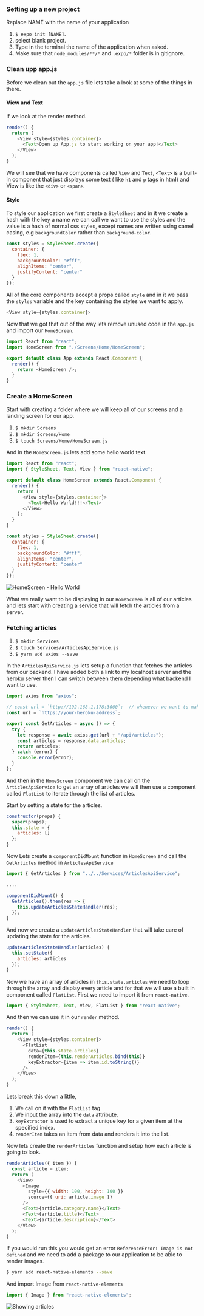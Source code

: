 ### Setting up a new project

Replace NAME with the name of your application

1. `$ expo init [NAME]`.
2. select blank project.
3. Type in the terminal the name of the application when asked.
4. Make sure that `node_modules/**/*` and `.expo/*` folder is in gitignore.

### Clean upp app.js

Before we clean out the `app.js` file lets take a look at some of the things in there.

#### View and Text

If we look at the render method.

```js
render() {
  return (
    <View style={styles.container}>
      <Text>Open up App.js to start working on your app!</Text>
    </View>
  );
}
```

We will see that we have components called `View` and `Text`, `<Text>` is a built-in component that just displays some text ( like `h1` and `p` tags in html) and View is like the `<div>` or `<span>`.

#### Style

To style our application we first create a `StyleSheet` and in it we create a hash with the key a name we can call we want to use the styles and the value is a hash of normal css styles, except names are written using camel casing, e.g `backgroundColor` rather than `background-color`.

```js
const styles = StyleSheet.create({
  container: {
    flex: 1,
    backgroundColor: "#fff",
    alignItems: "center",
    justifyContent: "center"
  }
});
```

All of the core components accept a props called `style` and in it we pass the `styles` variable and the key containing the styles we want to apply.

```js
<View style={styles.container}>
```

Now that we got that out of the way lets remove unused code in the `app.js` and import our `HomeScreen`.

```js
import React from "react";
import HomeScreen from "./Screens/Home/HomeScreen";

export default class App extends React.Component {
  render() {
    return <HomeScreen />;
  }
}
```

### Create a HomeScreen

Start with creating a folder where we will keep all of our screens and a landing screen for our app.

1. `$ mkdir Screens`
2. `$ mkdir Screens/Home`
3. `$ touch Screens/Home/HomeScreen.js`

And in the `HomeScreen.js` lets add some hello world text.

```js
import React from "react";
import { StyleSheet, Text, View } from "react-native";

export default class HomeScreen extends React.Component {
  render() {
    return (
      <View style={styles.container}>
        <Text>Hello World!!!</Text>
      </View>
    );
  }
}

const styles = StyleSheet.create({
  container: {
    flex: 1,
    backgroundColor: "#fff",
    alignItems: "center",
    justifyContent: "center"
  }
});
```

![HomeScreen - Hello World](https://raw.githubusercontent.com/CraftAcademyLabs/ca_course/339e12e46d487566421adbf13b66995fb08761ff/week10/hello_world.png)

What we really want to be displaying in our `HomeScreen` is all of our articles and lets start with creating a service that will fetch the articles from a server.

### Fetching articles

1. `$ mkdir Services`
2. `$ touch Services/ArticlesApiService.js`
3. `$ yarn add axios --save`

In the `ArticlesApiService.js` lets setup a function that fetches the articles from our backend.
I have added both a link to my localhost server and the heroku server then I can switch between them depending what backend I want to use.

```js
import axios from "axios";

// const url = `http://192.168.1.178:3000`;  // whenever we want to make api calls to localhost we have to use the ip address not the keyword `localhost` since that can result in a network error.
const url = `https://your-heroku-address`;

export const GetArticles = async () => {
  try {
    let response = await axios.get(url + "/api/articles");
    const articles = response.data.articles;
    return articles;
  } catch (error) {
    console.error(error);
  }
};
```

And then in the `HomeScreen` component we can call on the `ArticlesApiService` to get an array of articles we will then use a component called `FlatList` to iterate through the list of articles.

Start by setting a state for the articles.

```js
constructor(props) {
  super(props);
  this.state = {
    articles: []
  };
}
```

Now Lets create a `componentDidMount` function in `HomeScreen` and call the `GetArticles` method in `ArticlesApiService`

```js
import { GetArticles } from "../../Services/ArticlesApiService";

....

componentDidMount() {
  GetArticles().then(res => {
    this.updateArticlesStateHandler(res);
  });
}
```

And now we create a `updateArticlesStateHandler` that will take care of updating the state for the articles.

```js
updateArticlesStateHandler(articles) {
  this.setState({
    articles: articles
  });
}
```

Now we have an array of articles in `this.state.articles` we need to loop through the array and display every article and for that we will use a built in component called `FlatList`.
First we need to import it from `react-native`.

```js
import { StyleSheet, Text, View, FlatList } from "react-native";
```

And then we can use it in our `render` method.

```js
render() {
  return (
    <View style={styles.container}>
      <FlatList
        data={this.state.articles}
        renderItem={this.renderArticles.bind(this)}
        keyExtractor={item => item.id.toString()}
      />
    </View>
  );
}
```

Lets break this down a little,

1. We call on it with the `FlatList` tag
2. We input the array into the `data` attribute.
3. `keyExtractor` is used to extract a unique key for a given item at the specified index.
4. `renderItem` takes an item from data and renders it into the list.

Now lets create the `renderArticles` function and setup how each article is going to look.

```js
renderArticles({ item }) {
  const article = item;
  return (
    <View>
      <Image
        style={{ width: 100, height: 100 }}
        source={{ uri: article.image }}
      />
      <Text>{article.category.name}</Text>
      <Text>{article.title}</Text>
      <Text>{article.description}</Text>
    </View>
  );
}
```

If you would run this you would get an error `ReferenceError: Image is not defined` and we need to add a package to our application to be able to render images.

```sh
$ yarn add react-native-elements --save
```

And import Image from `react-native-elements`

```js
import { Image } from "react-native-elements";
```

![Showing articles](https://raw.githubusercontent.com/CraftAcademyLabs/ca_course/339e12e46d487566421adbf13b66995fb08761ff/week10/showing_articles.png)
